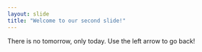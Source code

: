 ```yaml
---
layout: slide
title: "Welcome to our second slide!"
---
```

There is no tomorrow, only today.
Use the left arrow to go back!
